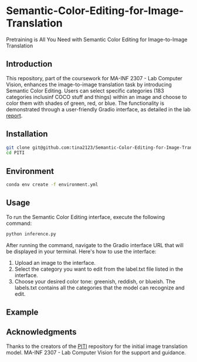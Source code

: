 # Semantic-Color-Editing-for-Image-Translation
 Pretraining is All You Need with Semantic Color Editing for Image-to-Image Translation
 ## Introduction
This repository, part of the coursework for MA-INF 2307 - Lab Computer Vision, enhances the image-to-image translation task by introducing Semantic Color Editing. Users can select specific categories (183 categories inclusinf COCO stuff and things) within an image and choose to color them with shades of green, red, or blue. The functionality is demonstrated through a user-friendly Gradio interface, as detailed in the lab [report](https://drive.google.com/file/d/18FduahKdY7O4SHAE7ZFwDJfoDbbt3QVh/view?usp=sharing).

## Installation
```bash
git clone git@github.com:tina2123/Semantic-Color-Editing-for-Image-Translation.git
cd PITI
```

## Environment
```bash
conda env create -f environment.yml
```

## Usage
To run the Semantic Color Editing interface, execute the following command:
```bash
python inference.py
```

After running the command, navigate to the Gradio interface URL that will be displayed in your terminal. Here's how to use the interface:
1. Upload an image to the interface.
2. Select the category you want to edit from the label.txt file listed in the interface.
3. Choose your desired color tone: greenish, reddish, or blueish.
The labels.txt contains all the categories that the model can recognize and edit.


## Example


## Acknowledgments
Thanks to the creators of the [PITI](https://github.com/PITI-Synthesis/PITI) repository for the initial image translation model.
MA-INF 2307 - Lab Computer Vision for the support and guidance.
